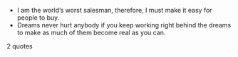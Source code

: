  - I am the world’s worst salesman, therefore, I must make it easy for people to buy.
 - Dreams never hurt anybody if you keep working right behind the dreams to make as much of them become real as you can.

2 quotes
